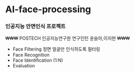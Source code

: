 # AI-face-processing
### 인공지능 안면인식 프로젝트
₩₩₩
POSTECH 인공지능연구원 연구인턴 윤슬아,이지현
₩₩₩

- Face Filtering
  정면 얼굴만 인식하도록 필터링
- Face Recognition
- Face Identification (1:N)
- Evaluation
